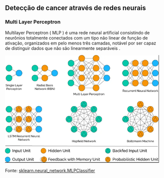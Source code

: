 ## Detecção de cancer através de redes neurais
### Multi Layer Perceptron
Multilayer Perceptron ( MLP ) é uma rede neural artificial consistindo de neurônios totalmente conectados com um tipo não linear de função de ativação, organizados em pelo menos três camadas, notável por ser capaz de distinguir dados que não são linearmente separáveis .

![redes_neurais.png](redes_neurais.png)

Fonte:
[sklearn.neural_network.MLPClassifier](https://scikit-learn.org/stable/modules/generated/sklearn.neural_network.MLPClassifier.html)